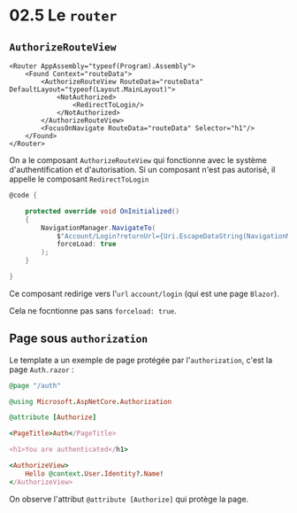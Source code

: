 

# 02.5 Le `router`



## `AuthorizeRouteView`

```react
<Router AppAssembly="typeof(Program).Assembly">
    <Found Context="routeData">
        <AuthorizeRouteView RouteData="routeData" DefaultLayout="typeof(Layout.MainLayout)">
            <NotAuthorized>
                <RedirectToLogin/>
            </NotAuthorized>
        </AuthorizeRouteView>
        <FocusOnNavigate RouteData="routeData" Selector="h1"/>
    </Found>
</Router>
```

On a le composant `AuthorizeRouteView` qui fonctionne avec le système d'authentification et d'autorisation. Si un composant n'est pas autorisé, il appelle le composant `RedirectToLogin`

```CS
@code {

    protected override void OnInitialized()
    {
        NavigationManager.NavigateTo(
            $"Account/Login?returnUrl={Uri.EscapeDataString(NavigationManager.Uri)}",
			forceLoad: true
		);
    }

}
```

Ce composant redirige vers l'`url` `account/login` (qui est une page `Blazor`).

Cela ne focntionne pas sans `forceload: true`.



## Page sous `authorization`

Le template a un exemple de page protégée par l'`authorization`, c'est la page `Auth.razor` :

```ruby
@page "/auth"

@using Microsoft.AspNetCore.Authorization

@attribute [Authorize]

<PageTitle>Auth</PageTitle>

<h1>You are authenticated</h1>

<AuthorizeView>
    Hello @context.User.Identity?.Name!
</AuthorizeView>
```

On observe l'attribut `@attribute [Authorize]` qui protège la page.

